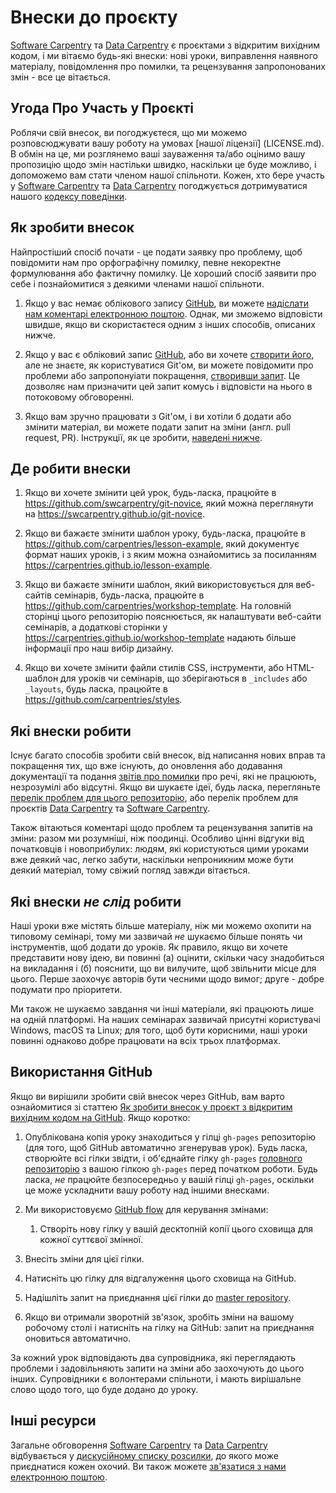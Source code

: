 # Внески до проєкту

[Software Carpentry][swc-site] та [Data Carpentry][dc-site] є проєктами з відкритим вихідним кодом,
і ми вітаємо будь-які внески:
нові уроки,
виправлення наявного матеріалу,
повідомлення про помилки,
та рецензування запропонованих змін - все це вітається.

## Угода Про Участь у Проєкті

Роблячи свій внесок,
ви погоджуєтеся, що ми можемо розповсюджувати вашу роботу на умовах [нашої ліцензії] (LICENSE.md).
В обмін на це,
ми розглянемо ваші зауваження та/або оцінимо вашу пропозицію щодо змін настільки швидко, наскільки це буде можливо,
і допоможемо вам стати членом нашої спільноти.
Кожен, хто бере участь у [Software Carpentry][swc-site] та [Data Carpentry][dc-site]
погоджується дотримуватися нашого [кодексу поведінки](https://docs.carpentries.org/topic_folders/policies/code-of-conduct.html).

## Як зробити внесок

Найпростіший спосіб почати - це подати заявку про проблему,
щоб повідомити нам про орфографічну помилку,
певне некоректне формулювання
або фактичну помилку.
Це хороший спосіб заявити про себе
і познайомитися з деякими членами нашої спільноти.

1.  Якщо у вас немає облікового запису [GitHub][github],
    ви можете [надіслати нам коментарі електронною поштою][contact].
    Однак,
    ми зможемо відповісти швидше, якщо ви скористаєтеся одним з інших способів, описаних нижче.

2.  Якщо у вас є обліковий запис [GitHub][github],
    або ви хочете [створити його][github-join],
    але не знаєте, як користуватися Git'ом,
    ви можете повідомити про проблеми або запропонуіати покращення, [створивши запит][new-issue].
    Це дозволяє нам призначити цей запит комусь
    і відповісти на нього в потоковому обговоренні.

3.  Якщо вам зручно працювати з Git'ом,
    і ви хотіли б додати або змінити матеріал,
    ви можете подати запит на зміни (англ. pull request, PR).
    Інструкції, як це зробити, [наведені нижче](#використання-github).

## Де робити внески

1.  Якщо ви хочете змінити цей урок,
    будь-ласка, працюйте в <https://github.com/swcarpentry/git-novice>,
    який можна переглянути на <https://swcarpentry.github.io/git-novice>.

2.  Якщо ви бажаєте змінити шаблон уроку,
    будь-ласка, працюйте в <https://github.com/carpentries/lesson-example>,
    який документує формат наших уроків,
    і з яким можна ознайомитись за посиланням <https://carpentries.github.io/lesson-example>.

3.  Якщо ви бажаєте змінити шаблон, який використовується для веб-сайтів семінарів,
    будь-ласка, працюйте в  <https://github.com/carpentries/workshop-template>.
    На головній сторінці цього репозиторію пояснюється, як налаштувати веб-сайти семінарів,
    а додаткові сторінки у <https://carpentries.github.io/workshop-template>
    надають більше інформації про наш вибір дизайну.

4.  Якщо ви хочете змінити файли стилів CSS, інструменти,
    або HTML-шаблон для уроків чи семінарів, що зберігаються в `_includes` або `_layouts`,
    будь ласка, працюйте в  <https://github.com/carpentries/styles>.

## Які внески робити

Існує багато способів зробити свій внесок,
від написання нових вправ та покращення тих, що вже існують,
до оновлення або додавання документації
та подання [звітів про помилки][new-issue]
про речі, які не працюють, незрозумілі або відсутні.
Якщо ви шукаєте ідеї,
будь ласка, перегляньте [перелік проблем для цього репозиторію][issues],
або перелік проблем для проєктів [Data Carpentry][dc-issues]
та [Software Carpentry][swc-issues].

Також вітаються коментарі щодо проблем та рецензування запитів на зміни:
разом ми розумніші, ніж поодинці.
Особливо цінні відгуки від початковців і новоприбулих:
людям, які користуються цими уроками вже деякий час, легко
забути, наскільки непроникним може бути деякий матеріал,
тому свіжий погляд завжди вітається.

## Які внески *не слід* робити

Наші уроки вже містять більше матеріалу, ніж ми можемо охопити на типовому семінарі,
тому ми зазвичай *не* шукаємо більше понять чи інструментів, щоб додати до уроків.
Як правило,
якщо ви хочете представити нову ідею,
ви повинні (а) оцінити, скільки часу знадобиться на викладання
і (б) пояснити, що ви вилучите, щоб звільнити місце для цього.
Перше заохочує авторів бути чесними щодо вимог;
друге - добре подумати про пріоритети.

Ми також не шукаємо завдання чи інші матеріали, які працюють лише на одній платформі.
На наших семінарах зазвичай присутні користувачі Windows, macOS та Linux;
для того, щоб бути корисними,
наші уроки повинні однаково добре працювати на всіх трьох платформах.

## Використання GitHub

Якщо ви вирішили зробити свій внесок через GitHub,
вам варто ознайомитися зі статтею
[Як зробити внесок у проєкт з відкритим вихідним кодом на GitHub][how-contribute].
Якщо коротко:

1.  Опублікована копія уроку знаходиться у гілці `gh-pages` репозиторію
    (для того, щоб GitHub автоматично згенерував урок).
    Будь ласка, створюйте всі гілки звідти,
    і об'єднайте гілку `gh-pages` [головного репозиторію][repo] з вашою гілкою `gh-pages`
    перед початком роботи.
    Будь ласка, *не* працюйте безпосередньо у вашій гілці `gh-pages`,
   оскільки це може ускладнити вашу роботу над іншими внесками.

2.  Ми використовуємо [GitHub flow][github-flow] для керування змінами:
    1.  Створіть нову гілку у вашій десктопній копії цього сховища для кожної суттєвої змінної.
   2. Внесіть зміни для цієї гілки.
   3. Натисніть цю гілку для відгалуження цього сховища на GitHub.
   4. Надішліть запит на приєднання цієї гілки до [master repository][repo].
   5. Якщо ви отримали зворотній зв'язок,
   зробіть зміни на вашому робочому столі і натисніть на гілку на GitHub:
   запит на приєднання оновиться автоматично. 

За кожний урок відповідають два супровідника, які переглядають проблеми і задовільняють запити на зміни
або заохочують до цього інших.
Супровідники є волонтерами спільноти,
і мають вирішальне слово щодо того, що буде додано до уроку.

## Інші ресурси

Загальне обговорення [Software Carpentry][swc-site] та [Data Carpentry][dc-site]
відбувається у [дискусійному списку розсилки][discuss-list],
до якого може приєднатися кожен охочий.
Ви також можете [зв'язатися з нами електронною поштою][contact].

[contact]: mailto:team@carpentries.org
[dc-issues]: https://github.com/issues?q=user%3Adatacarpentry
[dc-lessons]: http://datacarpentry.org/lessons/
[dc-site]: http://datacarpentry.org/
[discuss-list]: https://carpentries.topicbox.com/groups/discuss
[github]: https://github.com
[github-flow]: https://guides.github.com/introduction/flow/
[github-join]: https://github.com/join
[how-contribute]: https://egghead.io/series/how-to-contribute-to-an-open-source-project-on-github
[new-issue]: https://github.com/swcarpentry/git-novice/issues/new
[issues]: https://github.com/swcarpentry/git-novice/issues/
[repo]: https://github.com/swcarpentry/git-novice/
[swc-issues]: https://github.com/issues?q=user%3Aswcarpentry
[swc-lessons]: https://software-carpentry.org/lessons/
[swc-site]: https://software-carpentry.org/

